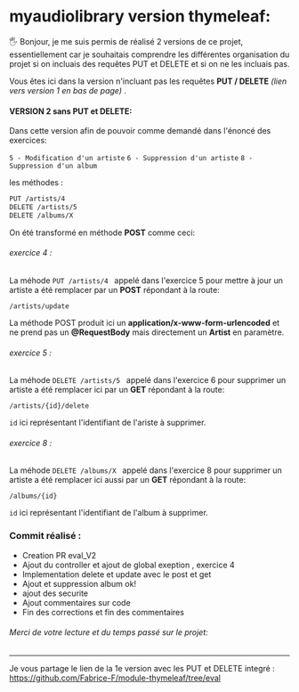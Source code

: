 # myaudiolibrary version thymeleaf:

🖐 Bonjour, je me suis permis de réalisé 2 versions de ce projet, essentiellement car je souhaitais comprendre les différentes organisation du projet si on incluais des requêtes PUT et DELETE et si on ne les incluais pas.

Vous êtes ici dans la version n'incluant pas les requêtes **PUT / DELETE** *(lien vers version 1 en bas de page)* .

#### VERSION 2 sans PUT et DELETE: 
Dans cette version afin de pouvoir comme demandé dans l'énoncé des exercices: 

`5 - Modification d'un artiste` 
`6 - Suppression d'un artiste` 
`8 - Suppression d'un album`

les méthodes :
```sh
PUT /artists/4
DELETE /artists/5
DELETE /albums/X
```

On été transformé en méthode **POST** comme ceci:

###### exercice 4 :
La méhode `PUT /artists/4 ` appelé dans l'exercice 5 pour mettre à jour un artiste a été remplacer par un **POST** répondant à la route:

```
/artists/update
```
La méthode POST produit ici un **application/x-www-form-urlencoded** et ne prend pas un **@RequestBody** mais directement un **Artist** en paramètre. 

###### exercice 5 :

La méhode `DELETE /artists/5 ` appelé dans l'exercice 6 pour supprimer un artiste a été remplacer ici par un **GET** répondant à la route:

```
/artists/{id}/delete
```
``id`` ici représentant l'identifiant de l'ariste à supprimer.

###### exercice 8 :

La méhode `DELETE /albums/X ` appelé dans l'exercice 8 pour supprimer un artiste a été remplacer ici aussi par un **GET** répondant à la route:
```
/albums/{id}
```
``id`` ici représentant l'identifiant de l'album à supprimer.


### Commit réalisé :

- Creation PR eval_V2
- Ajout du controller et ajout de global exeption , exercice 4
- Implementation delete et update avec le post et get
- Ajout et suppression album ok!
- ajout des securite
- Ajout commentaires sur code
- Fin des corrections et fin des commentaires

###### Merci de votre lecture et du temps passé sur le projet:   
---

Je vous partage le lien de la 1e version avec les PUT et DELETE integré :
https://github.com/Fabrice-F/module-thymeleaf/tree/eval

